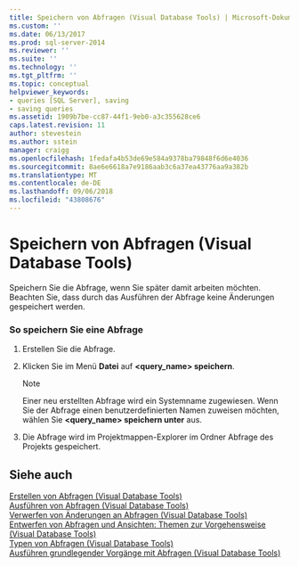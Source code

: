 ```yaml
---
title: Speichern von Abfragen (Visual Database Tools) | Microsoft-Dokumentation
ms.custom: ''
ms.date: 06/13/2017
ms.prod: sql-server-2014
ms.reviewer: ''
ms.suite: ''
ms.technology: ''
ms.tgt_pltfrm: ''
ms.topic: conceptual
helpviewer_keywords:
- queries [SQL Server], saving
- saving queries
ms.assetid: 1909b7be-cc87-44f1-9eb0-a3c355628ce6
caps.latest.revision: 11
author: stevestein
ms.author: sstein
manager: craigg
ms.openlocfilehash: 1fedafa4b53de69e584a9378ba79848f6d6e4036
ms.sourcegitcommit: 8ae6e6618a7e9186aab3c6a37ea43776aa9a382b
ms.translationtype: MT
ms.contentlocale: de-DE
ms.lasthandoff: 09/06/2018
ms.locfileid: "43808676"
---
```

# <a name="save-queries-visual-database-tools"></a>Speichern von Abfragen (Visual Database Tools)
  Speichern Sie die Abfrage, wenn Sie später damit arbeiten möchten. Beachten Sie, dass durch das Ausführen der Abfrage keine Änderungen gespeichert werden.  
  
### <a name="to-save-a-query"></a>So speichern Sie eine Abfrage  
  
1.  Erstellen Sie die Abfrage.  
  
2.  Klicken Sie im Menü **Datei** auf **<query_name> speichern**.  
  
    > [!NOTE]  
    >  Einer neu erstellten Abfrage wird ein Systemname zugewiesen. Wenn Sie der Abfrage einen benutzerdefinierten Namen zuweisen möchten, wählen Sie **<query_name> speichern unter** aus.  
  
3.  Die Abfrage wird im Projektmappen-Explorer im Ordner Abfrage des Projekts gespeichert.  
  
## <a name="see-also"></a>Siehe auch  
 [Erstellen von Abfragen &#40;Visual Database Tools&#41;](visual-database-tools.md)   
 [Ausführen von Abfragen &#40;Visual Database Tools&#41;](run-queries-visual-database-tools.md)   
 [Verwerfen von Änderungen an Abfragen &#40;Visual Database Tools&#41;](discard-changes-made-to-queries-visual-database-tools.md)   
 [Entwerfen von Abfragen und Ansichten: Themen zur Vorgehensweise &#40;Visual Database Tools&#41;](design-queries-and-views-how-to-topics-visual-database-tools.md)   
 [Typen von Abfragen &#40;Visual Database Tools&#41;](types-of-queries-visual-database-tools.md)   
 [Ausführen grundlegender Vorgänge mit Abfragen &#40;Visual Database Tools&#41;](perform-basic-operations-with-queries-visual-database-tools.md)  
  
  
